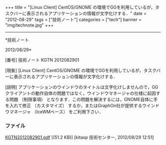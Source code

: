 ﻿+++
title = "[Linux Client] CentOS/GNOME の環境でGGを利用しているが，タスクバーに表示されるアプリケーションの情報が文字化けする．"
date = "2012-08-29"
tags = ["技術ノート"]
categories = ["tech"]
banner = "img/technote.jpg"
+++

-----------------------------------------------------------------------------------------------------------------------------

*技術ノート

2012/08/29*


[番号]
技術ノート KGTN 2012082901

[現象]
[Linux Client] CentOS/GNOME
の環境でGGを利用しているが，タスクバーに表示されるアプリケーションの情報が文字化けする．

[説明]
アプリケーションのウインドウのタイトルは文字化けしませんので，GGクライアントの動作自体の問題ではなく，ウインドウマネージャの仕様に起因する問題
（制限事項）
となります．この問題を解決するには，GNOME自体に手を入れて修正
（カスタマイズ） するか，またはGraphOn社が提供するウインドウマネージャ
（IceWMベース） をご利用下さい．


### ファイル

 
 


[KGTN2012082901.pdf](http://techreport.kitasp.net/attachments/download/986/KGTN2012082901.pdf)
 [(51.2 KB)] [kitasp 技術センター, 2012/08/29
12:51]


 


 

